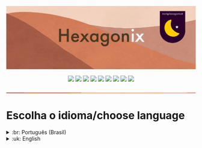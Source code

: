 <p align="center">
<img src="https://github.com/hexagonix/Doc/blob/main/Img/banner.png">
</p>

<div align="center">

![](https://img.shields.io/github/license/hexagonix/Doc.svg)
![](https://img.shields.io/github/stars/hexagonix/Doc.svg)
![](https://img.shields.io/github/issues/hexagonix/Doc.svg)
![](https://img.shields.io/github/issues-closed/hexagonix/Doc.svg)
![](https://img.shields.io/github/issues-pr/hexagonix/Doc.svg)
![](https://img.shields.io/github/issues-pr-closed/hexagonix/Doc.svg)
![](https://img.shields.io/github/downloads/hexagonix/Doc/total.svg)
![](https://img.shields.io/github/release/hexagonix/Doc.svg)
[![](https://img.shields.io/twitter/follow/hexagonixOS.svg?style=social&label=Follow%20%40HexagonixOS)](https://twitter.com/hexagonixOS)

</div>

<!-- Vai funcionar como <hr> -->

<img src="https://github.com/hexagonix/Doc/blob/main/Img/hr.png" width="100%" height="2px" />

# Escolha o idioma/choose language
 
<details title="Português (Brasil)" align='left'>
<br>
<summary align='left'>:br: Português (Brasil)</summary>

> **A documentação está em construção.**

* :one: [Documentação do Hexagonix](https://github.com/hexagonix/Doc/tree/main/Hexagonix/Hexagonix.pt.md)
* :two: [Documentação do Hexagon](https://github.com/hexagonix/Doc/tree/main/Hexagon/README.pt.md)
* :three: [Documentação do HBoot](https://github.com/hexagonix/Doc/tree/main/HBoot/README.pt.md)
* :four: [Documentação das fontes gráficas do Hexagonix](https://github.com/hexagonix/Doc/tree/main/fnt/README.pt.md)
* :five: [Documentação dos utilitários Unix-like](https://github.com/hexagonix/Doc/tree/main/Unix-Apps/README.pt.md)
* :six: [Documentação dos utilitários gráficos do Hexagonix](https://github.com/hexagonix/Doc/tree/main/Andromeda-Apps/README.pt.md)
* :seven: [Documentação das chamadas de sistema do Hexagon](https://github.com/hexagonix/Doc/tree/main/Hexagon/SYSCALL.md)
* ⚒️ [Construir o sistema](https://github.com/hexagonix/build/blob/main/README.pt.md)

</details>

<details title="English" align='left'>
<br>
<summary align='left'>:uk: English</summary>

> **The documentation is under constrution.**

* :one: [Hexagonix Documentation](https://github.com/hexagonix/Doc/tree/main/Hexagonix/Hexagonix.en.md)
* :two: [Hexagon Documentation](https://github.com/hexagonix/Doc/tree/main/Hexagon/README.en.md)
* :three: [HBoot Documentation](https://github.com/hexagonix/Doc/tree/main/HBoot/README.en.md)
* :four: [Documentation of Hexagonix graphics fonts](https://github.com/hexagonix/Doc/tree/main/fnt/README.en.md)
* :five: [Documentation of the Unix-like utilities](https://github.com/hexagonix/Doc/tree/main/Unix-Apps/README.en.md)
* :six: [Documentation of the Hexagonix graphical utilities](https://github.com/hexagonix/Doc/tree/main/Andromeda-Apps/README.en.md)
* :seven: [Documentation of the Hexagon syscalls](https://github.com/hexagonix/Doc/tree/main/Hexagon/SYSCALL.md)
* ⚒️ [Build the system](https://github.com/hexagonix/build/blob/main/README.en.md)

</details>

<!--

Versão deste arquivo: 1.0

-->
